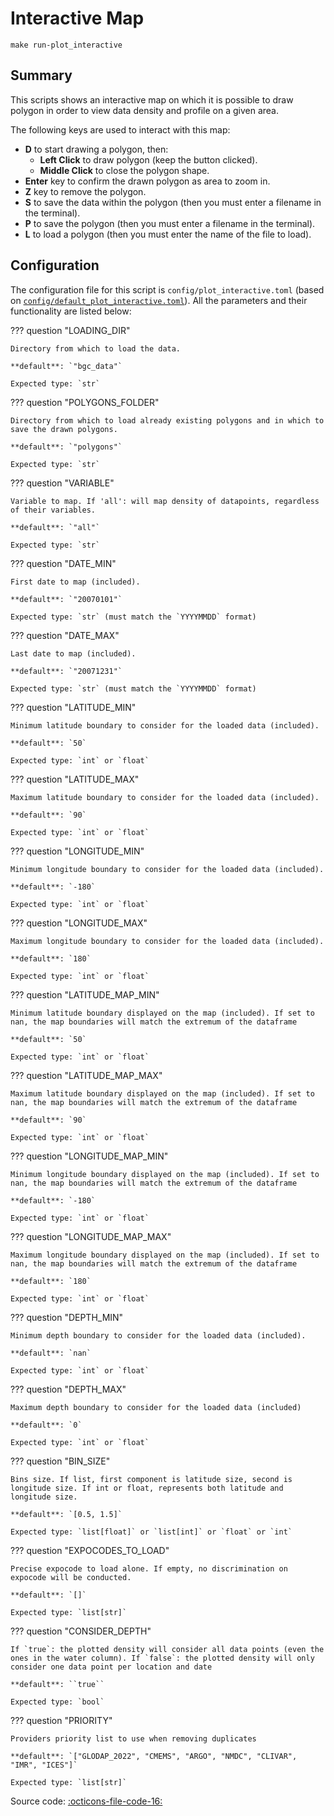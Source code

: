 # Interactive Map

`make run-plot_interactive`
## Summary

This scripts shows an interactive map on which it is possible to draw polygon in order to view data density and profile on a given area.

The following keys are used to interact with this map:

- **D** to start drawing a polygon, then:
    - **Left Click** to draw polygon (keep the button clicked).
    - **Middle Click** to close the polygon shape.
- **Enter** key to confirm the drawn polygon as area to zoom in.
- **Z** key to remove the polygon.
- **S** to save the data within the polygon (then you must enter a filename in the terminal).
- **P** to save the polygon (then you must enter a filename in the terminal).
- **L** to load a polygon (then you must enter the name of the file to load).

## Configuration

The configuration file for this script is `config/plot_interactive.toml` (based on [`config/default_plot_interactive.toml`]({{repo_blob}}/config/default/plot_interactive.toml)). All the parameters and their functionality are listed below:

??? question "LOADING_DIR"

    Directory from which to load the data.

    **default**: `"bgc_data"`

    Expected type: `str`

??? question "POLYGONS_FOLDER"

    Directory from which to load already existing polygons and in which to save the drawn polygons.

    **default**: `"polygons"`

    Expected type: `str`

??? question "VARIABLE"

    Variable to map. If 'all': will map density of datapoints, regardless of their variables.

    **default**: `"all"`

    Expected type: `str`

??? question "DATE_MIN"

    First date to map (included).

    **default**: `"20070101"`

    Expected type: `str` (must match the `YYYYMMDD` format)

??? question "DATE_MAX"

    Last date to map (included).

    **default**: `"20071231"`

    Expected type: `str` (must match the `YYYYMMDD` format)

??? question "LATITUDE_MIN"

    Minimum latitude boundary to consider for the loaded data (included).

    **default**: `50`

    Expected type: `int` or `float`

??? question "LATITUDE_MAX"

    Maximum latitude boundary to consider for the loaded data (included).

    **default**: `90`

    Expected type: `int` or `float`

??? question "LONGITUDE_MIN"

    Minimum longitude boundary to consider for the loaded data (included).

    **default**: `-180`

    Expected type: `int` or `float`

??? question "LONGITUDE_MAX"

    Maximum longitude boundary to consider for the loaded data (included).

    **default**: `180`

    Expected type: `int` or `float`

??? question "LATITUDE_MAP_MIN"

    Minimum latitude boundary displayed on the map (included). If set to nan, the map boundaries will match the extremum of the dataframe

    **default**: `50`

    Expected type: `int` or `float`

??? question "LATITUDE_MAP_MAX"

    Maximum latitude boundary displayed on the map (included). If set to nan, the map boundaries will match the extremum of the dataframe

    **default**: `90`

    Expected type: `int` or `float`

??? question "LONGITUDE_MAP_MIN"

    Minimum longitude boundary displayed on the map (included). If set to nan, the map boundaries will match the extremum of the dataframe

    **default**: `-180`

    Expected type: `int` or `float`

??? question "LONGITUDE_MAP_MAX"

    Maximum longitude boundary displayed on the map (included). If set to nan, the map boundaries will match the extremum of the dataframe

    **default**: `180`

    Expected type: `int` or `float`

??? question "DEPTH_MIN"

    Minimum depth boundary to consider for the loaded data (included).

    **default**: `nan`

    Expected type: `int` or `float`

??? question "DEPTH_MAX"

    Maximum depth boundary to consider for the loaded data (included)

    **default**: `0`

    Expected type: `int` or `float`

??? question "BIN_SIZE"

    Bins size. If list, first component is latitude size, second is longitude size. If int or float, represents both latitude and longitude size.

    **default**: `[0.5, 1.5]`

    Expected type: `list[float]` or `list[int]` or `float` or `int`

??? question "EXPOCODES_TO_LOAD"

    Precise expocode to load alone. If empty, no discrimination on expocode will be conducted.

    **default**: `[]`

    Expected type: `list[str]`

??? question "CONSIDER_DEPTH"

    If `true`: the plotted density will consider all data points (even the ones in the water column). If `false`: the plotted density will only consider one data point per location and date

    **default**: ``true``

    Expected type: `bool`

??? question "PRIORITY"

    Providers priority list to use when removing duplicates

    **default**: `["GLODAP_2022", "CMEMS", "ARGO", "NMDC", "CLIVAR", "IMR", "ICES"]`

    Expected type: `list[str]`

Source code: [:octicons-file-code-16:]({{repo_blob}}/scripts/plot_interactive.py)

